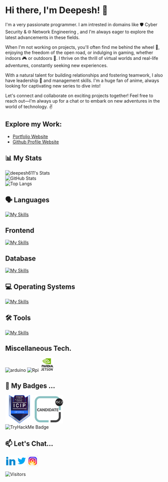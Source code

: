 
# Hi there, I'm Deepesh! :wave: 

I'm a very passionate programmer. I am intrested in domains like 🛡️ Cyber Security & 🌐 Network Engineering , and I'm always eager to explore the latest advancements in these fields.

When I'm not working on projects, you'll often find me behind the wheel 🚗, enjoying the freedom of the open road, or indulging in gaming, whether indoors 🎮 or outdoors 🌳. I thrive on the thrill of virtual worlds and real-life adventures, constantly seeking new experiences.

With a natural talent for building relationships and fostering teamwork, I also have leadership 💼 and management skills. I'm a huge fan of anime, always looking for captivating new series to dive into!

Let's connect and collaborate on exciting projects together! Feel free to reach out—I'm always up for a chat or to embark on new adventures in the world of technology. ✌️

## Explore my Work:
- [Portfolio Website](https://deepesh-patil.vercel.app/)
- [Github Profile Website](https://deepesh611.vercel.app/)

## 📊 My Stats

![deepesh611's Stats](https://github-readme-stats.vercel.app/api?username=deepesh611&theme=highcontrast&show_icons=true&hide_border=false&count_private=true&show=prs_merged,prs_merged_percentage)<br>
![GitHub Stats](https://github-readme-streak-stats.herokuapp.com/?user=deepesh611&theme=highcontrast&hide_border=false)<br>
![Top Langs](https://github-readme-stats.vercel.app/api/top-langs/?username=deepesh611&hide=css,scss&langs_count=6&theme=highcontrast) <br>


## 🗣️ Languages
[![My Skills](https://skillicons.dev/icons?i=py,bash,c,powershell,cpp,js,java)](https://skillicons.dev)

## Frontend
[![My Skills](https://skillicons.dev/icons?i=html,css,js,react,tailwind,threejs)](https://skillicons.dev)

## Database
[![My Skills](https://skillicons.dev/icons?i=mysql,mongodb)](https://skillicons.dev)

## 💻 Operating Systems
[![My Skills](https://skillicons.dev/icons?i=windows,kali,ubuntu)](https://skillicons.dev)

## 🛠️ Tools
[![My Skills](https://skillicons.dev/icons?i=vscode,pycharm,idea,bash,vim,arduino,git,github,vercel,npm,postman,ros&perline=6)](https://skillicons.dev)

## Miscellaneous Tech.
<div>
<img src="https://github.com/marwin1991/profile-technology-icons/assets/136815194/a57a85ba-e2dd-4036-85b6-7e1532391627" alt="arduino" width="45"/>
<img src="https://github.com/user-attachments/assets/63d6cb39-63c6-44fc-bbb1-2adcb8458a32" alt="Rpi" width='45'/>
<img src="./assets/Jetson.png" alt="jetson" width = "45" />
</div>


## 🏅 My Badges ...
<div>
  <img src="./assets/opswat-introduction-to-critical-infrastructure-protection-icip.png" width="90"> 
  <img src="./assets/isc2-candidate.png" width="90">
  <br>
  <img  src="https://tryhackme-badges.s3.amazonaws.com/deepesh611.png" alt="TryHackMe Badge" />
</div>

## 📫 Let's Chat...

[<img align="left" alt="Deepesh  target='_blank' | LinkedIn" width="35px" src="assets/linkedin.gif" />][linkedin]
[<img align="left" alt="Deepesh  target='_blank' | Twitter" width="35px" src="assets/twitter.gif" />][twitter]
[<img align="left" alt="Deepesh  target='_blank' | Instagram" width="35px" src="assets/instagram.gif"  />][instagram]

[twitter]: https://twitter.com/DeepeshPat65731
[instagram]: https://www.instagram.com/_deepesh_v.p/?next=%2F
[linkedin]: https://www.linkedin.com/in/deepesh-patil-103a87258/

<br><br><br>
<img src="https://komarev.com/ghpvc/?username=deepesh611&label=Visitors&color=0e75b6" alt="Visitors" />





